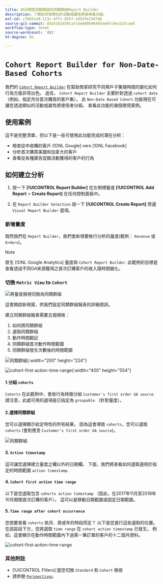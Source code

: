 ```yaml
---
title: 非日期型同類群組的同類群組Report Builder
description: 了解如何依類似的活動或屬性將使用者分組。
exl-id: c7b85ce9-113c-4ffc-855f-3d53fe2347d8
source-git-commit: 03a5161930cafcbe600b96465ee0fc0ecb25cae8
workflow-type: tm+mt
source-wordcount: '481'
ht-degree: 0%

---
```


# `Cohort Report Builder for Non-Date-Based Cohorts`

我們的 [`Cohort Report Builder`](../dev-reports/cohort-rpt-bldr.md) 在幫助商家研究不同用戶子集隨時間的變化如何行為方面非常出色。 過去， `Cohort Report Builder` 主要針對透過 `cohort date` （例如，指定月份首次購買的客戶集）。 此 `Non-Date Based Cohort` 功能現在可讓您透過類似的活動或屬性將使用者分組。 查看此功能的幾個使用案例。

## 使用案例

這不是完整清單，但以下是一些可使用此功能完成的潛在分析：

* 檢查從中收購的客戶 [!DNL Google] vers [!DNL Facebook]
* 分析首次購買美國和加拿大的客戶
* 查看從各種廣告促銷活動獲得的客戶的行為

## 如何建立分析

1. 按一下 **[!UICONTROL Report Builder]** 在左側標籤或 **[!UICONTROL Add Report** > **Create Report]** 在任何控制面板中。

1. 在 `Report Builder Selection` 按一下 **[!UICONTROL Create Report]** 旁邊 `Visual Report Builder` 選項。

### 新增量度

既然我們在 `Report Builder`，我們會新增要執行分析的量度(範例： `Revenue` 或 `Orders`)。

>[!NOTE]
>
>原生 [!DNL Google Analytics] 量度與 `Cohort Report Builder`. 此範例的目標是查看透過不同GA來源獲得之首次訂購客戶的收入隨時間變化。

### 切換 `Metric View` to `Cohort`

![將量度檢視切換為同類群組](../../assets/1-toggle-metric-view-to-cohort.png)

這會開啟新視窗，供我們設定同類群組報表的詳細資訊。

建立同類群組報表需要五個規格：

1. 如何將同類群組
1. 選取同類群組
1. 動作時間戳記
1. 同類群組首次動作時間範圍
1. 同類群組發生次數後的時間範圍

![同類群組](../../assets/2-cohort-groups.png){:width=&quot;200&quot; height=&quot;224&quot;}

![cohort-first-action-time-range](../../assets/3-cohort-first-action-time-range.png){:width=&quot;400&quot; height=&quot;554&quot;}

#### 1.分組 `cohorts`

`Cohorts` 在此範例中，會依行為特徵分組 `Customer's first order GA source`. 請注意，此處可用的選項是已指定為 `groupable` （針對量度）。

#### 2.選擇同類群組

您可以選擇顯示給定特性的所有結果。 因為這會導致 `cohorts`，您可以選取 `cohorts` (會對應至 `Customer's first order GA source`)。

![同類群組](../../assets/4-cohort-groups.png)<!--{: width="300" height="338"}-->

#### 3. `Action timestamp`

這可讓您選擇建立量度之欄以外的日期欄。 下面，我們將查看如何選取適用於指定的時間範圍 `action timestamp`.

#### 4. `Cohort first action time range`

以下是您選取包含 `cohorts action timestamp` （因此，在2017年11月至2018年10月期間首次訂購的客戶）。 這可以是移動日期範圍或固定日期範圍。

#### 5. `Time range after cohort occurrence`

您想要查看 `cohorts` 依月、周或年的時段而定？ 以下是您進行這些選取的位置。 在該區段下方，您將選取 `time range` 在 `cohort action timestamp` 已發生。 例如，這會顯示在動作時間範圍內下過第一筆訂單的客戶的十二個月資料。

![cohort-first-action-time-range](../../assets/5-cohort-first-action-time-range.png)<!--{: width="400" height="557"}-->

### 其他附註

* [!UICONTROL Filters]:當您切換 `Standard` 和 `Cohort` 檢視
* 請參閱 [`Perspectives`](../../data-analyst/dev-reports/cohort-rpt-bldr.md).
